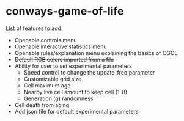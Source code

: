 # conways-game-of-life

List of features to add:
- Openable controls menu
- Openable interactive statistics menu
- Openable rules/explanation menu explaining the basics of CGOL
- ~~Default RGB colors imported from a file~~
- Ability for user to set experimental parameters
    - Speed control to change the update_freq parameter
    - Customizable grid size
    - Cell maximum age
    - Nearby live cell amount to keep cell (1-8)
    - Generation (g) randomness
- Cell death from aging
- Add json file for default experimental parameters